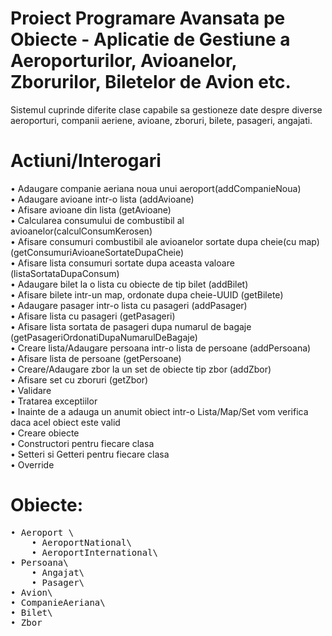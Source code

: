 # Proiect Programare Avansata pe Obiecte - Aplicatie de Gestiune a Aeroporturilor, Avioanelor, Zborurilor, Biletelor de Avion etc.

Sistemul cuprinde diferite clase capabile sa gestioneze date despre diverse aeroporturi, companii aeriene, avioane, zboruri, bilete, pasageri, angajati.

# Actiuni/Interogari
• Adaugare companie aeriana noua unui aeroport(addCompanieNoua)\
• Adaugare avioane intr-o lista (addAvioane)\
• Afisare avioane din lista (getAvioane)\
• Calcularea consumului de combustibil al avioanelor(calculConsumKerosen)\
• Afisare consumuri combustibil ale avioanelor sortate dupa cheie(cu map) (getConsumuriAvioaneSortateDupaCheie)\
• Afisare lista consumuri sortate dupa aceasta valoare (listaSortataDupaConsum)\
• Adaugare bilet la o lista cu obiecte de tip bilet (addBilet)\
• Afisare bilete intr-un map, ordonate dupa cheie-UUID (getBilete)\
• Adaugare pasager intr-o lista cu pasageri (addPasager)\
• Afisare lista cu pasageri (getPasageri)\
• Afisare lista sortata de pasageri dupa numarul de bagaje (getPasageriOrdonatiDupaNumarulDeBagaje)\
• Creare lista/Adaugare persoana intr-o lista de persoane (addPersoana)\
• Afisare lista de persoane (getPersoane)\
• Creare/Adaugare zbor la un set de obiecte tip zbor (addZbor)\
• Afisare set cu zboruri (getZbor)\
• Validare\
• Tratarea exceptiilor\
• Inainte de a adauga un anumit obiect intr-o Lista/Map/Set vom verifica daca acel obiect este valid\
• Creare obiecte\
• Constructori pentru fiecare clasa\
• Setteri si Getteri pentru fiecare clasa\
• Override

# Obiecte:
<pre>
• Aeroport \
    • AeroportNational\
    • AeroportInternational\
• Persoana\
    • Angajat\
    • Pasager\
• Avion\
• CompanieAeriana\
• Bilet\
• Zbor
</pre>



